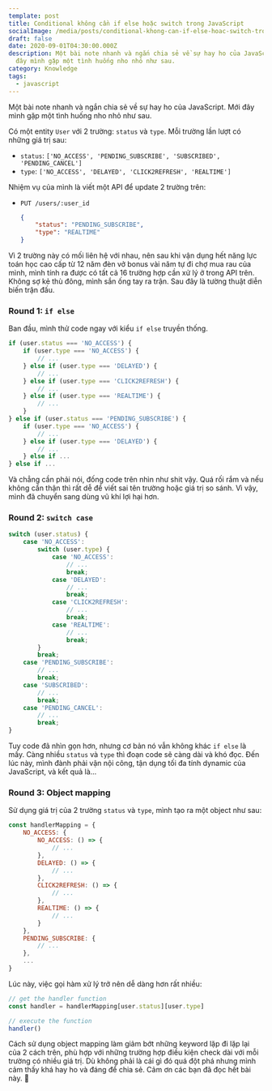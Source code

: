 ```yaml
---
template: post
title: Conditional không cần if else hoặc switch trong JavaScript
socialImage: /media/posts/conditional-khong-can-if-else-hoac-switch-trong-javascript/thumb.png
draft: false
date: 2020-09-01T04:30:00.000Z
description: Một bài note nhanh và ngắn chia sẻ về sự hay ho của JavaScript. Mới
  đây mình gặp một tình huống nho nhỏ như sau.
category: Knowledge
tags:
  - javascript
---
```


Một bài note nhanh và ngắn chia sẻ về sự hay ho của JavaScript. Mới đây mình gặp một tình huống nho nhỏ như sau.

Có một entity `User` với 2 trường: `status` và `type`. Mỗi trường lần lượt có những giá trị sau:
- `status`: `['NO_ACCESS', 'PENDING_SUBSCRIBE', 'SUBSCRIBED', 'PENDING_CANCEL']`
- `type`: `['NO_ACCESS', 'DELAYED', 'CLICK2REFRESH', 'REALTIME']`

Nhiệm vụ của mình là viết một API để update 2 trường trên:
- `PUT /users/:user_id`

	```json
	{
		"status": "PENDING_SUBSCRIBE",
		"type": "REALTIME"
	}
	```

Vì 2 trường này có mối liên hệ với nhau, nên sau khi vận dụng hết năng lực toán học cao cấp từ 12 năm đèn vở bonus vài năm tự đi chợ mua rau của mình, mình tính ra được có tất cả 16 trường hợp cần xử lý ở trong API trên. Không sợ kẻ thù đông, mình sắn ống tay ra trận. Sau đây là tường thuật diễn biến trận đấu.

### Round 1: `if else`

Ban đầu, mình thử code ngay với kiểu `if else` truyền thống.

```javascript
if (user.status === 'NO_ACCESS') {
    if (user.type === 'NO_ACCESS') {
        // ...
    } else if (user.type === 'DELAYED') {
        // ...
    } else if (user.type === 'CLICK2REFRESH') {
        // ...
    } else if (user.type === 'REALTIME') {
        // ...
    }
} else if (user.status === 'PENDING_SUBSCRIBE') {
    if (user.type === 'NO_ACCESS') {
        // ...
    } else if (user.type === 'DELAYED') {
        // ...
    } else if ...
} else if ...
```

Và chẳng cần phải nói, đống code trên nhìn như shit vậy. Quá rối rắm và nếu không cẩn thận thì rất dễ để viết sai tên trường hoặc giá trị so sánh. Vì vậy, mình đã chuyển sang dùng vũ khí lợi hại hơn.

### Round 2: `switch case`

```javascript
switch (user.status) {
    case 'NO_ACCESS':
        switch (user.type) {
            case 'NO_ACCESS':
                // ...
                break;
            case 'DELAYED':
                // ...
                break;
            case 'CLICK2REFRESH':
                // ...
                break;
            case 'REALTIME':
                // ...
                break;
        }
        break;
    case 'PENDING_SUBSCRIBE':
        // ...
        break;
    case 'SUBSCRIBED':
        // ...
        break;
    case 'PENDING_CANCEL':
        // ...
        break;
}
```

Tuy code đã nhìn gọn hơn, nhưng cơ bản nó vẫn không khác `if else` là mấy. Càng nhiều `status` và `type` thì đoạn code sẽ càng dài và khó đọc. Đến lúc này, mình đành phải vận nội công, tận dụng tối đa tính dynamic của JavaScript, và kết quả là...

### Round 3: Object mapping

Sử dụng giá trị của 2 trường `status` và `type`, mình tạo ra một object như sau:

```javascript
const handlerMapping = {
    NO_ACCESS: {
        NO_ACCESS: () => {
            // ...
        },
        DELAYED: () => {
            // ...
        },
        CLICK2REFRESH: () => {
            // ...
        },
        REALTIME: () => {
            // ...
        }
    },
    PENDING_SUBSCRIBE: {
        // ...
    },
    ...
}
```

Lúc này, việc gọi hàm xử lý trở nên dễ dàng hơn rất nhiều:

```javascript
// get the handler function
const handler = handlerMapping[user.status][user.type]

// execute the function
handler()
```

Cách sử dụng object mapping làm giảm bớt những keyword lặp đi lặp lại của 2 cách trên, phù hợp với những trường hợp điều kiện check dài với mỗi trường có nhiều giá trị. Dù không phải là cái gì đó quá đột phá nhưng mình cảm thấy khá hay ho và đáng để chia sẻ. Cảm ơn các bạn đã đọc hết bài này. 🤗
